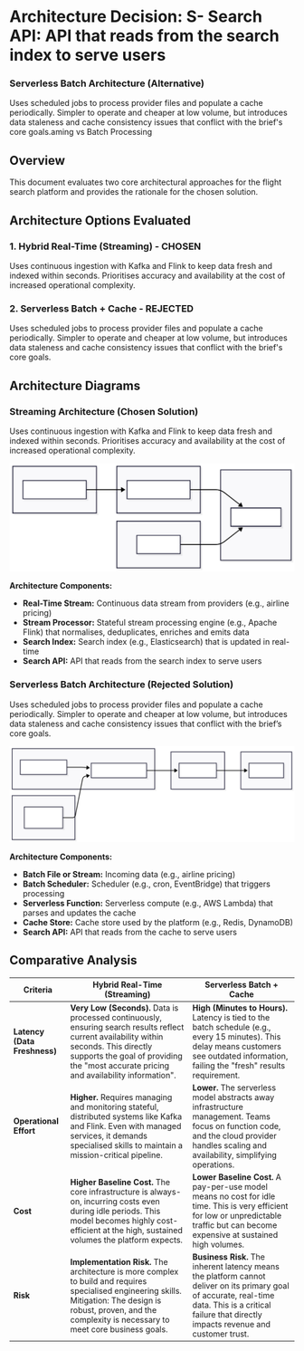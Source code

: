# Architecture Decision: S- **Search API:** API that reads from the search index to serve users

### Serverless Batch Architecture (Alternative)

Uses scheduled jobs to process provider files and populate a cache periodically. Simpler to operate and cheaper at low volume, but introduces data staleness and cache consistency issues that conflict with the brief's core goals.aming vs Batch Processing

## Overview

This document evaluates two core architectural approaches for the flight search platform and provides the rationale for the chosen solution.

## Architecture Options Evaluated

### 1. Hybrid Real-Time (Streaming) - **CHOSEN**
Uses continuous ingestion with Kafka and Flink to keep data fresh and indexed within seconds. Prioritises accuracy and availability at the cost of increased operational complexity.

### 2. Serverless Batch + Cache - **REJECTED**
Uses scheduled jobs to process provider files and populate a cache periodically. Simpler to operate and cheaper at low volume, but introduces data staleness and cache consistency issues that conflict with the brief's core goals.

## Architecture Diagrams

### Streaming Architecture (Chosen Solution)

Uses continuous ingestion with Kafka and Flink to keep data fresh and indexed within seconds. Prioritises accuracy and availability at the cost of increased operational complexity.

![Streaming Architecture](../images/streaming-architecture.svg)

**Architecture Components:**
- **Real-Time Stream:** Continuous data stream from providers (e.g., airline pricing)
- **Stream Processor:** Stateful stream processing engine (e.g., Apache Flink) that normalises, deduplicates, enriches and emits data
- **Search Index:** Search index (e.g., Elasticsearch) that is updated in real-time
- **Search API:** API that reads from the search index to serve users

### Serverless Batch Architecture (Rejected Solution)

Uses scheduled jobs to process provider files and populate a cache periodically. Simpler to operate and cheaper at low volume, but introduces data staleness and cache consistency issues that conflict with the brief’s core goals.

![Serverless Batch Architecture](../images/serverless-batch-architecture.svg)

**Architecture Components:**
- **Batch File or Stream:** Incoming data (e.g., airline pricing)
- **Batch Scheduler:** Scheduler (e.g., cron, EventBridge) that triggers processing
- **Serverless Function:** Serverless compute (e.g., AWS Lambda) that parses and updates the cache
- **Cache Store:** Cache store used by the platform (e.g., Redis, DynamoDB)
- **Search API:** API that reads from the cache to serve users

## Comparative Analysis

| Criteria | Hybrid Real-Time (Streaming) | Serverless Batch + Cache |
|----------|------------------------------|---------------------------|
| **Latency (Data Freshness)** | **Very Low (Seconds).** Data is processed continuously, ensuring search results reflect current availability within seconds. This directly supports the goal of providing the "most accurate pricing and availability information". | **High (Minutes to Hours).** Latency is tied to the batch schedule (e.g., every 15 minutes). This delay means customers see outdated information, failing the "fresh" results requirement. |
| **Operational Effort** | **Higher.** Requires managing and monitoring stateful, distributed systems like Kafka and Flink. Even with managed services, it demands specialised skills to maintain a mission-critical pipeline. | **Lower.** The serverless model abstracts away infrastructure management. Teams focus on function code, and the cloud provider handles scaling and availability, simplifying operations. |
| **Cost** | **Higher Baseline Cost.** The core infrastructure is always-on, incurring costs even during idle periods. This model becomes highly cost-efficient at the high, sustained volumes the platform expects. | **Lower Baseline Cost.** A pay-per-use model means no cost for idle time. This is very efficient for low or unpredictable traffic but can become expensive at sustained high volumes. |
| **Risk** | **Implementation Risk.** The architecture is more complex to build and requires specialised engineering skills. Mitigation: The design is robust, proven, and the complexity is necessary to meet core business goals. | **Business Risk.** The inherent latency means the platform cannot deliver on its primary goal of accurate, real-time data. This is a critical failure that directly impacts revenue and customer trust. |